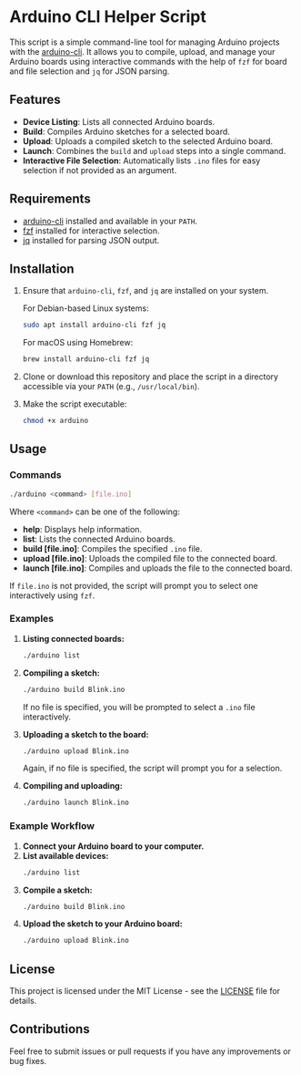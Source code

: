 # Arduino CLI Helper Script

This script is a simple command-line tool for managing Arduino projects with the [arduino-cli](https://github.com/arduino/arduino-cli). It allows you to compile, upload, and manage your Arduino boards using interactive commands with the help of `fzf` for board and file selection and `jq` for JSON parsing.

## Features

- **Device Listing**: Lists all connected Arduino boards.
- **Build**: Compiles Arduino sketches for a selected board.
- **Upload**: Uploads a compiled sketch to the selected Arduino board.
- **Launch**: Combines the `build` and `upload` steps into a single command.
- **Interactive File Selection**: Automatically lists `.ino` files for easy selection if not provided as an argument.

## Requirements

- [arduino-cli](https://github.com/arduino/arduino-cli) installed and available in your `PATH`.
- [fzf](https://github.com/junegunn/fzf) installed for interactive selection.
- [jq](https://stedolan.github.io/jq/) installed for parsing JSON output.

## Installation

1. Ensure that `arduino-cli`, `fzf`, and `jq` are installed on your system.
   
   For Debian-based Linux systems:
   ```bash
   sudo apt install arduino-cli fzf jq
   ```

   For macOS using Homebrew:
   ```bash
   brew install arduino-cli fzf jq
   ```

2. Clone or download this repository and place the script in a directory accessible via your `PATH` (e.g., `/usr/local/bin`).

3. Make the script executable:
   ```bash
   chmod +x arduino
   ```

## Usage

### Commands

```bash
./arduino <command> [file.ino]
```

Where `<command>` can be one of the following:

- **help**: Displays help information.
- **list**: Lists the connected Arduino boards.
- **build [file.ino]**: Compiles the specified `.ino` file.
- **upload [file.ino]**: Uploads the compiled file to the connected board.
- **launch [file.ino]**: Compiles and uploads the file to the connected board.

If `file.ino` is not provided, the script will prompt you to select one interactively using `fzf`.

### Examples

1. **Listing connected boards:**
   ```bash
   ./arduino list
   ```

2. **Compiling a sketch:**
   ```bash
   ./arduino build Blink.ino
   ```

   If no file is specified, you will be prompted to select a `.ino` file interactively.

3. **Uploading a sketch to the board:**
   ```bash
   ./arduino upload Blink.ino
   ```

   Again, if no file is specified, the script will prompt you for a selection.

4. **Compiling and uploading:**
   ```bash
   ./arduino launch Blink.ino
   ```

### Example Workflow

1. **Connect your Arduino board to your computer.**
2. **List available devices:**
   ```bash
   ./arduino list
   ```
3. **Compile a sketch:**
   ```bash
   ./arduino build Blink.ino
   ```
4. **Upload the sketch to your Arduino board:**
   ```bash
   ./arduino upload Blink.ino
   ```

## License

This project is licensed under the MIT License - see the [LICENSE](LICENSE) file for details.

## Contributions

Feel free to submit issues or pull requests if you have any improvements or bug fixes.
